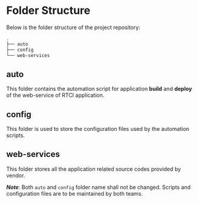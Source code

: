 
# Folder Structure

Below is the folder structure of the project repository:

```bash
.
├── auto
├── config
└── web-services
```

## auto

This folder contains the automation script for application **build** and **deploy** of the web-service of RTCI application.  

## config

This folder is used to store the configuration files used by the automation scripts.

## web-services

This folder stores all the application related source codes provided by vendor.  

**_Note_**: Both `auto` and `config` folder name shall not be changed. Scripts and configuration files are to be maintained by both teams.  
